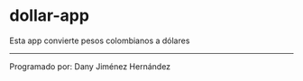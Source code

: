 # dollar-app
Esta app convierte pesos colombianos a dólares
******************
Programado por: Dany Jiménez Hernández
